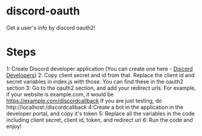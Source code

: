 # discord-oauth
Get a user's info by discord oauth2!


# Steps
1: Create Discord developer application (You can create one here -  [Discord Developers](https://discord.com/developers/applications))
2: Copy client secret and id from that. Replace the client id and secret variables in index.js with those. You can find these in the oauth2 section
3: Go to the oauth2 section, and add your redirect urls. For example, if your website is example.com, it would be https://example.com/discordcallback
If you are just testing, do http://localhost:<port>/discordcallback
4:Create a bot in the application in the developer portal, and copy it's token
5: Replace all the variables in the code including client secret, client id, token, and redirect uri
 6: Run the code and enjoy!
